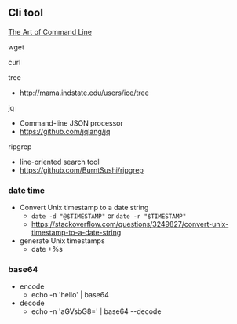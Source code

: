 ## Cli tool

[The Art of Command Line](https://github.com/jlevy/the-art-of-command-line)


wget

curl

tree
- http://mama.indstate.edu/users/ice/tree

jq
- Command-line JSON processor
- https://github.com/jqlang/jq

ripgrep
- line-oriented search tool
- https://github.com/BurntSushi/ripgrep


### date time
- Convert Unix timestamp to a date string
    - `date -d "@$TIMESTAMP"` or `date -r "$TIMESTAMP"`
    - https://stackoverflow.com/questions/3249827/convert-unix-timestamp-to-a-date-string
- generate Unix timestamps
    - date +%s


### base64
- encode
    - echo -n 'hello' | base64
- decode
    - echo -n 'aGVsbG8=' | base64 --decode


